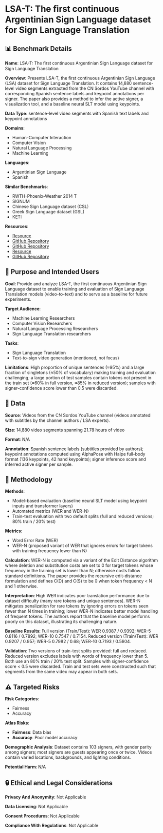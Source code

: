 # LSA-T: The ﬁrst continuous Argentinian Sign Language dataset for Sign Language Translation

## 📊 Benchmark Details

**Name**: LSA-T: The ﬁrst continuous Argentinian Sign Language dataset for Sign Language Translation

**Overview**: Presents LSA-T, the first continuous Argentinian Sign Language (LSA) dataset for Sign Language Translation. It contains 14,880 sentence-level video segments extracted from the CN Sordos YouTube channel with corresponding Spanish sentence labels and keypoint annotations per signer. The paper also provides a method to infer the active signer, a visualization tool, and a baseline neural SLT model using keypoints.

**Data Type**: sentence-level video segments with Spanish text labels and keypoint annotations

**Domains**:
- Human-Computer Interaction
- Computer Vision
- Natural Language Processing
- Machine Learning

**Languages**:
- Argentinian Sign Language
- Spanish

**Similar Benchmarks**:
- RWTH-Phoenix-Weather 2014 T
- SIGNUM
- Chinese Sign Language dataset (CSL)
- Greek Sign Language dataset (GSL)
- KETI

**Resources**:
- [Resource](https://arxiv.org/abs/2211.15481)
- [GitHub Repository](https://github.com/midusi/LSA-T)
- [GitHub Repository](https://github.com/midusi/keypoint-models)
- [Resource](https://www.youtube.com/channel/UCTi9woRHA4r8e3oEWF8hxTA)
- [GitHub Repository](https://github.com/voxel51/fiftyone)

## 🎯 Purpose and Intended Users

**Goal**: Provide and analyze LSA-T, the first continuous Argentinian Sign Language dataset to enable training and evaluation of Sign Language Translation models (video-to-text) and to serve as a baseline for future experiments.

**Target Audience**:
- Machine Learning Researchers
- Computer Vision Researchers
- Natural Language Processing Researchers
- Sign Language Translation researchers

**Tasks**:
- Sign Language Translation
- Text-to-sign video generation (mentioned, not focus)

**Limitations**: High proportion of unique sentences (≈95%) and a large fraction of singletons (≈50% of vocabulary) making training and evaluation challenging; a large portion of test samples contain tokens not present in the train set (≈60% in full version, ≈85% in reduced version); samples with signer-confidence score lower than 0.5 were discarded.

## 💾 Data

**Source**: Videos from the CN Sordos YouTube channel (videos annotated with subtitles by the channel authors / LSA experts).

**Size**: 14,880 video segments spanning 21.78 hours of video

**Format**: N/A

**Annotation**: Spanish sentence labels (subtitles provided by authors); keypoint annotations computed using AlphaPose with Halpe full-body format (136 keypoints, 42 hand keypoints); signer inference score and inferred active signer per sample.

## 🔬 Methodology

**Methods**:
- Model-based evaluation (baseline neural SLT model using keypoint inputs and transformer layers)
- Automated metrics (WER and WER-N)
- Train-test evaluation with two default splits (full and reduced versions; 80% train / 20% test)

**Metrics**:
- Word Error Rate (WER)
- WER-N (proposed variant of WER that ignores errors for target tokens with training frequency lower than N)

**Calculation**: WER-N is computed via a variant of the Edit Distance algorithm where deletion and substitution costs are set to 0 for target tokens whose frequency in the training set is lower than N; otherwise costs follow standard definitions. The paper provides the recursive edit-distance formulation and defines C(D) and C(S) to be 0 when token frequency < N and 1 otherwise.

**Interpretation**: High WER indicates poor translation performance due to dataset difficulty (many rare tokens and unique sentences). WER-N mitigates penalization for rare tokens by ignoring errors on tokens seen fewer than N times in training; lower WER-N indicates better model handling of frequent tokens. The authors report that the baseline model performs poorly on this dataset, illustrating its challenging nature.

**Baseline Results**: Full version (Train/Test): WER 0.9387 / 0.9392; WER-5 0.8116 / 0.7892; WER-10 0.7547 / 0.7154. Reduced version (Train/Test): WER 0.9207 / 0.957; WER-5 0.7982 / 0.68; WER-10 0.7193 / 0.5904.

**Validation**: Two versions of train-test splits provided: full and reduced. Reduced version excludes labels with words of frequency lower than 5. Both use an 80% train / 20% test split. Samples with signer-confidence score < 0.5 were discarded. Train and test sets were constructed such that segments from the same video may appear in both sets.

## ⚠️ Targeted Risks

**Risk Categories**:
- Fairness
- Accuracy

**Atlas Risks**:
- **Fairness**: Data bias
- **Accuracy**: Poor model accuracy

**Demographic Analysis**: Dataset contains 103 signers, with gender parity among signers; most signers are guests appearing once or twice. Videos contain varied locations, backgrounds, and lighting conditions.

**Potential Harm**: N/A

## 🔒 Ethical and Legal Considerations

**Privacy And Anonymity**: Not Applicable

**Data Licensing**: Not Applicable

**Consent Procedures**: Not Applicable

**Compliance With Regulations**: Not Applicable
